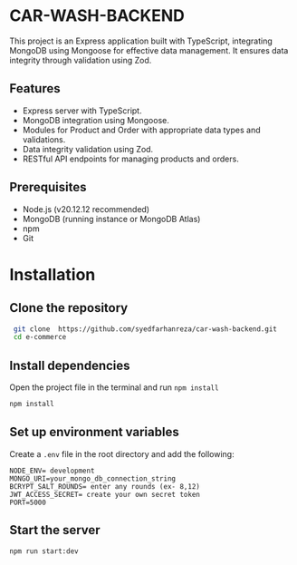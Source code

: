 # CAR-WASH-BACKEND
This project is an Express application built with TypeScript, integrating MongoDB using Mongoose for effective data management. It ensures data integrity through validation using Zod.

## Features

- Express server with TypeScript.
- MongoDB integration using Mongoose.
- Modules for Product and Order with appropriate data types and validations.
- Data integrity validation using Zod.
- RESTful API endpoints for managing products and orders.

## Prerequisites

- Node.js (v20.12.12 recommended)
- MongoDB (running instance or MongoDB Atlas)
- npm
- Git

# Installation 
## Clone the repository
```sh
 git clone  https://github.com/syedfarhanreza/car-wash-backend.git
 cd e-commerce
```

## Install dependencies
Open the project file in the terminal and run `npm install`
```sh
npm install
```

## Set up environment variables
Create a `.env`  file in the root directory and add the following:
```
NODE_ENV= development
MONGO_URI=your_mongo_db_connection_string
BCRYPT_SALT_ROUNDS= enter any rounds (ex- 8,12)
JWT_ACCESS_SECRET= create your own secret token
PORT=5000
```

## Start the server
```
npm run start:dev
```









